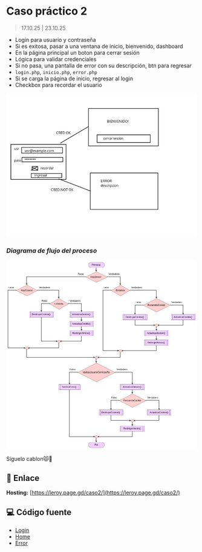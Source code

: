 # Caso práctico 2

> 17.10.25 | 23.10.25

- Login para usuario y contraseña
- Si es exitosa, pasar a una ventana de inicio, bienvenido, dashboard
- En la página principal un boton para cerrar sesión
- Lógica para validar credenciales
- Si no pasa, una pantalla de error con su descripción, btn para regresar
- `login.php`, `inicio.php`, `error.php`
- Si se carga la página de inicio, regresar al login
- Checkbox para recordar el usuario

![Mockup caso](./img/sesion_ui.jpg)

### *Diagrama de flujo del proceso*

![Flujo](./img/flujo-auth.jpg)

Síguelo cablon😾👊

## 🔗 Enlace

**Hosting:** [https://leroy.page.gd/caso2/](https://leroy.page.gd/caso2/)

## 💻 Código fuente

- [Login](./login.php)  
- [Home](./home.php)
- [Error](./error.php)
